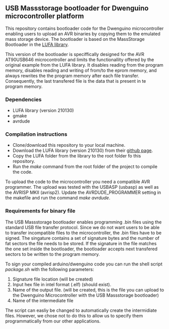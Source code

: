 ## USB Massstorage bootloader for Dwenguino microcontroller platform

This repository contains bootloader code for the Dwenguino microcontroller enabling users to upload an AVR binaries by copying them to the emulated mass storage device. The bootloader is based on the MassStorage Bootloader in the [LUFA library](https://github.com/abcminiuser/lufa). 

This version of the bootloader is speciffically designed for the AVR AT90USB646 microcontroller and limits the functionallity offered by the original example from the LUFA library. It disables reading from the program memory, disables reading and writing of from/to the eprom memory, and always rewrites the the program memory after each file transfer. Consequently, the last transfered file is the data that is present in te program memory. 

### Dependencies

* LUFA library (version 210130)
* gmake
* avrdude

### Compilation instructions

* Clone/download this repository to your local machine.
* Download the LUFA library (version 210130) from their [github page](https://github.com/abcminiuser/lufa).
* Copy the LUFA folder from the library to the root folder fo this repository.
* Run the *make* command from the root folder of the project to compile the code.

To upload the code to the microcontroller you need a compatible AVR programmer. The upload was tested with the USBASP (usbasp) as well as the AVRISP MKII (avrisp2). Update the AVRDUDE_PROGRAMMER setting in the makefile and run the command *make avrdude*.

### Requirements for binary file

The USB Massstorage bootloader enables programming .bin files using the standard USB file transfer protocol. Since we do not want users to be able to transfer incompatible files to the microcontroller, the .bin files have to be signed. The singature contains a set of signature bytes and the number of fat sectors the file needs to be stored. If the signature in the file matches the one set inside the bootloader, the bootloader accepts next transfered sectors to be written to the program memory. 

To sign your compiled arduino/dwenguino code you can run the shell script *package.sh* with the following parameters:

1. Signature file location (will be created)
2. Input hex file in intel format (.elf) (should exist).
3. Name of the output file. (will be created, this is the file you can upload to the Dwenguino Microcontroller with the USB Massstorage bootloader)
4. Name of the intermediate file 


The script can easliy be changed to automatically create the intermidiate files. However, we chose not to do this to allow us to specify them programmatically from our other applications.


